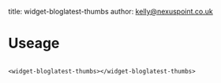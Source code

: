 title:  widget-bloglatest-thumbs
author: kelly@nexuspoint.co.uk
    
#   Useage


```

<widget-bloglatest-thumbs></widget-bloglatest-thumbs>
    
```	